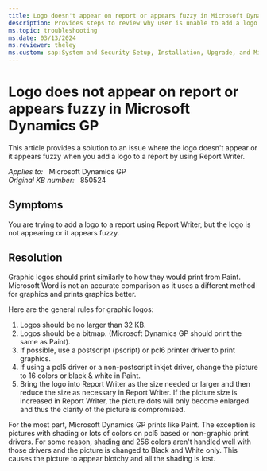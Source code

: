 ```yaml
---
title: Logo doesn't appear on report or appears fuzzy in Microsoft Dynamics GP
description: Provides steps to review why user is unable to add a logo to a report writer report.
ms.topic: troubleshooting
ms.date: 03/13/2024
ms.reviewer: theley
ms.custom: sap:System and Security Setup, Installation, Upgrade, and Migrations
---
```

# Logo does not appear on report or appears fuzzy in Microsoft Dynamics GP

This article provides a solution to an issue where the logo doesn't appear or it appears fuzzy when you add a logo to a report by using Report Writer.

_Applies to:_ &nbsp; Microsoft Dynamics GP  
_Original KB number:_ &nbsp; 850524

## Symptoms

You are trying to add a logo to a report using Report Writer, but the logo is not appearing or it appears fuzzy.

## Resolution

Graphic logos should print similarly to how they would print from Paint. Microsoft Word is not an accurate comparison as it uses a different method for graphics and prints graphics better.

Here are the general rules for graphic logos:

1. Logos should be no larger than 32 KB.
2. Logos should be a bitmap. (Microsoft Dynamics GP should print the same as Paint).
3. If possible, use a postscript (pscript) or pcl6 printer driver to print graphics.
4. If using a pcl5 driver or a non-postscript inkjet driver, change the picture to 16 colors or black &amp; white in Paint.
5. Bring the logo into Report Writer as the size needed or larger and then reduce the size as necessary in Report Writer. If the picture size is increased in Report Writer, the picture dots will only become enlarged and thus the clarity of the picture is compromised.

For the most part, Microsoft Dynamics GP prints like Paint. The exception is pictures with shading or lots of colors on pcl5 based or non-graphic print drivers. For some reason, shading and 256 colors aren't handled well with those drivers and the picture is changed to Black and White only. This causes the picture to appear blotchy and all the shading is lost.
